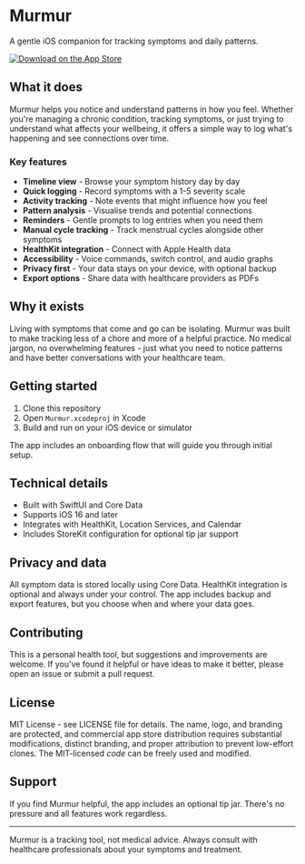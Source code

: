 # Murmur

A gentle iOS companion for tracking symptoms and daily patterns.

[![Download on the App Store](https://developer.apple.com/assets/elements/badges/download-on-the-app-store.svg)](https://apps.apple.com/us/app/murmur/id6753282722)

## What it does

Murmur helps you notice and understand patterns in how you feel. Whether you're managing a chronic condition, tracking symptoms, or just trying to understand what affects your wellbeing, it offers a simple way to log what's happening and see connections over time.

### Key features

- **Timeline view** - Browse your symptom history day by day
- **Quick logging** - Record symptoms with a 1-5 severity scale
- **Activity tracking** - Note events that might influence how you feel
- **Pattern analysis** - Visualise trends and potential connections
- **Reminders** - Gentle prompts to log entries when you need them
- **Manual cycle tracking** - Track menstrual cycles alongside other symptoms
- **HealthKit integration** - Connect with Apple Health data
- **Accessibility** - Voice commands, switch control, and audio graphs
- **Privacy first** - Your data stays on your device, with optional backup
- **Export options** - Share data with healthcare providers as PDFs

## Why it exists

Living with symptoms that come and go can be isolating. Murmur was built to make tracking less of a chore and more of a helpful practice. No medical jargon, no overwhelming features - just what you need to notice patterns and have better conversations with your healthcare team.

## Getting started

1. Clone this repository
2. Open `Murmur.xcodeproj` in Xcode
3. Build and run on your iOS device or simulator

The app includes an onboarding flow that will guide you through initial setup.

## Technical details

- Built with SwiftUI and Core Data
- Supports iOS 16 and later
- Integrates with HealthKit, Location Services, and Calendar
- Includes StoreKit configuration for optional tip jar support

## Privacy and data

All symptom data is stored locally using Core Data. HealthKit integration is optional and always under your control. The app includes backup and export features, but you choose when and where your data goes.

## Contributing

This is a personal health tool, but suggestions and improvements are welcome. If you've found it helpful or have ideas to make it better, please open an issue or submit a pull request.

## License

MIT License - see LICENSE file for details. The name, logo, and branding are protected, and commercial app store distribution requires substantial modifications, distinct branding, and proper attribution to prevent low-effort clones. The MIT-licensed *code* can be freely used and modified.

## Support

If you find Murmur helpful, the app includes an optional tip jar. There's no pressure and all features work regardless.

---

Murmur is a tracking tool, not medical advice. Always consult with healthcare professionals about your symptoms and treatment.